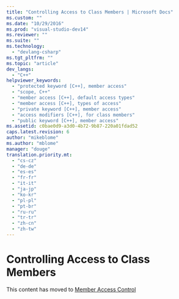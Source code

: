 ```yaml
---
title: "Controlling Access to Class Members | Microsoft Docs"
ms.custom: ""
ms.date: "10/29/2016"
ms.prod: "visual-studio-dev14"
ms.reviewer: ""
ms.suite: ""
ms.technology: 
  - "devlang-csharp"
ms.tgt_pltfrm: ""
ms.topic: "article"
dev_langs: 
  - "C++"
helpviewer_keywords: 
  - "protected keyword [C++], member access"
  - "scope, C++"
  - "member access [C++], default access types"
  - "member access [C++], types of access"
  - "private keyword [C++], member access"
  - "access modifiers [C++], for class members"
  - "public keyword [C++], member access"
ms.assetid: c0bae0d9-a3d0-4b72-9b87-220a01fdad52
caps.latest.revision: 6
author: "mikeblome"
ms.author: "mblome"
manager: "douge"
translation.priority.mt: 
  - "cs-cz"
  - "de-de"
  - "es-es"
  - "fr-fr"
  - "it-it"
  - "ja-jp"
  - "ko-kr"
  - "pl-pl"
  - "pt-br"
  - "ru-ru"
  - "tr-tr"
  - "zh-cn"
  - "zh-tw"
---
```

# Controlling Access to Class Members
This content has moved to [Member Access Control](/visual-cpp/cpp/member-access-control-cpp)